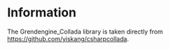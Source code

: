 ﻿# Information

The Grendengine_Collada library is taken directly from https://github.com/yiskang/csharpcollada.